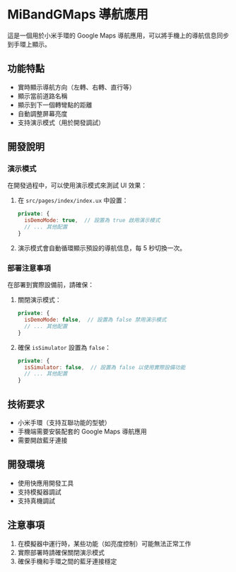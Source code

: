 # MiBandGMaps 導航應用

這是一個用於小米手環的 Google Maps 導航應用，可以將手機上的導航信息同步到手環上顯示。

## 功能特點

- 實時顯示導航方向（左轉、右轉、直行等）
- 顯示當前道路名稱
- 顯示到下一個轉彎點的距離
- 自動調整屏幕亮度
- 支持演示模式（用於開發調試）

## 開發說明

### 演示模式

在開發過程中，可以使用演示模式來測試 UI 效果：

1. 在 `src/pages/index/index.ux` 中設置：
   ```javascript
   private: {
     isDemoMode: true,  // 設置為 true 啟用演示模式
     // ... 其他配置
   }
   ```

2. 演示模式會自動循環顯示預設的導航信息，每 5 秒切換一次。

### 部署注意事項

在部署到實際設備前，請確保：

1. 關閉演示模式：
   ```javascript
   private: {
     isDemoMode: false,  // 設置為 false 禁用演示模式
     // ... 其他配置
   }
   ```

2. 確保 `isSimulator` 設置為 `false`：
   ```javascript
   private: {
     isSimulator: false,  // 設置為 false 以使用實際設備功能
     // ... 其他配置
   }
   ```

## 技術要求

- 小米手環（支持互聯功能的型號）
- 手機端需要安裝配套的 Google Maps 導航應用
- 需要開啟藍牙連接

## 開發環境

- 使用快應用開發工具
- 支持模擬器調試
- 支持真機調試

## 注意事項

1. 在模擬器中運行時，某些功能（如亮度控制）可能無法正常工作
2. 實際部署時請確保關閉演示模式
3. 確保手機和手環之間的藍牙連接穩定
